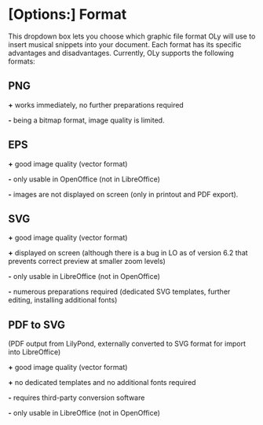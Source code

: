 # [Options:] Format

This dropdown box lets you choose which graphic file format OLy will use to insert musical snippets into your document. 
Each format has its specific advantages and disadvantages. 
Currently, OLy supports the following formats: 

## PNG
**+** works immediately, no further preparations required

**-**  being a bitmap format, image quality is limited. 

## EPS
**+** good image quality (vector format)

**-**  only usable in OpenOffice (not in LibreOffice)

**-**  images are not displayed on screen (only in printout and PDF export).

## SVG
**+** good image quality (vector format)

**+** displayed on screen (although there is a bug in LO as of version 6.2 that prevents correct preview at smaller zoom levels)

**-**  only usable in LibreOffice (not in OpenOffice)

**-**  numerous preparations required (dedicated SVG templates, further editing, installing additional fonts)

## PDF to SVG
(PDF output from LilyPond, externally converted to SVG format for import into LibreOffice)

**+** good image quality (vector format)

**+** no dedicated templates and no additional fonts required

**-**  requires third-party conversion software

**-**  only usable in LibreOffice (not in OpenOffice)

